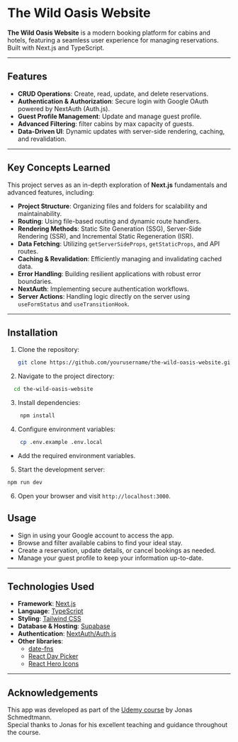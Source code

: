 # The Wild Oasis Website

**The Wild Oasis Website** is a modern booking platform for cabins and hotels, featuring a seamless user experience for managing reservations. Built with Next.js and TypeScript.

---

## Features

- **CRUD Operations**: Create, read, update, and delete reservations.
- **Authentication & Authorization**: Secure login with Google OAuth powered by NextAuth (Auth.js).
- **Guest Profile Management**: Update and manage guest profile.
- **Advanced Filtering**: filter cabins by max capacity of guests.
- **Data-Driven UI**: Dynamic updates with server-side rendering, caching, and revalidation.

---

## Key Concepts Learned

This project serves as an in-depth exploration of **Next.js** fundamentals and advanced features, including:

- **Project Structure**: Organizing files and folders for scalability and maintainability.
- **Routing**: Using file-based routing and dynamic route handlers.
- **Rendering Methods**: Static Site Generation (SSG), Server-Side Rendering (SSR), and Incremental Static Regeneration (ISR).
- **Data Fetching**: Utilizing `getServerSideProps`, `getStaticProps`, and API routes.
- **Caching & Revalidation**: Efficiently managing and invalidating cached data.
- **Error Handling**: Building resilient applications with robust error boundaries.
- **NextAuth**: Implementing secure authentication workflows.
- **Server Actions**: Handling logic directly on the server using `useFormStatus` and `useTransitionHook`.

---

## Installation

1. Clone the repository:
   ```bash
   git clone https://github.com/yourusername/the-wild-oasis-website.git
   ```
2. Navigate to the project directory:

```bash
  cd the-wild-oasis-website
```

3. Install dependencies:

```bash
    npm install
```

4. Configure environment variables:

```bash
    cp .env.example .env.local
```

- Add the required environment variables.

5. Start the development server:

```bash
npm run dev
```

6. Open your browser and visit `http://localhost:3000`.

## Usage

- Sign in using your Google account to access the app.
- Browse and filter available cabins to find your ideal stay.
- Create a reservation, update details, or cancel bookings as needed.
- Manage your guest profile to keep your information up-to-date.

---

## Technologies Used

- **Framework**: [Next.js](https://nextjs.org/)
- **Language**: [TypeScript](https://www.typescriptlang.org/)
- **Styling**: [Tailwind CSS](https://tailwindcss.com/)
- **Database & Hosting**: [Supabase](https://supabase.com/)
- **Authentication**: [NextAuth/Auth.js](https://authjs.dev/)
- **Other libraries**:
  - [date-fns](https://date-fns.org/)
  - [React Day Picker](https://react-day-picker.js.org/)
  - [React Hero Icons](https://heroicons.com/)

---

## Acknowledgements

This app was developed as part of the [Udemy course](https://www.udemy.com/course/the-ultimate-react-course/) by Jonas Schmedtmann.  
Special thanks to Jonas for his excellent teaching and guidance throughout the course.
